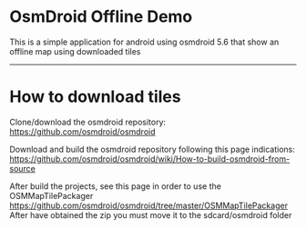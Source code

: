 # OsmDroid Offline Demo
This is a simple application for android using osmdroid 5.6 that show an offline map using downloaded tiles

---

# How to download tiles
Clone/download the osmdroid repository:
https://github.com/osmdroid/osmdroid

Download and build the osmdroid repository following this page indications:
https://github.com/osmdroid/osmdroid/wiki/How-to-build-osmdroid-from-source

After build the projects, see this page in order to use the OSMMapTilePackager
https://github.com/osmdroid/osmdroid/tree/master/OSMMapTilePackager
After have obtained the zip you must move it to the sdcard/osmdroid folder

